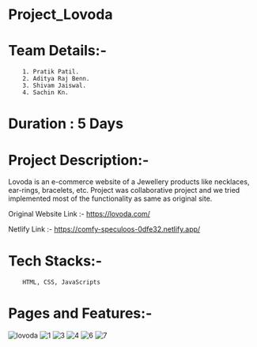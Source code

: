 # Project_Lovoda
# Team Details:-
        1. Pratik Patil.
        2. Aditya Raj Benn.
        3. Shivam Jaiswal.
        4. Sachin Kn.
   
# Duration : 5 Days
# Project Description:-
  Lovoda is an e-commerce website of a Jewellery products like necklaces, ear-rings, bracelets, etc.
  Project was collaborative project and we tried implemented most of the functionality as same as original site.
  
  Original Website Link :- https://lovoda.com/
  
  Netlify Link :- https://comfy-speculoos-0dfe32.netlify.app/
  
# Tech Stacks:- 
        HTML, CSS, JavaScripts 

        
# Pages and Features:- 
![lovoda](https://user-images.githubusercontent.com/113718053/214269925-534052b5-d231-424d-9a48-131af6b35d5a.gif)
![1](https://user-images.githubusercontent.com/113718053/214272882-954c2308-c24f-43da-ae8a-a500bc7d9e0c.png)
![3](https://user-images.githubusercontent.com/113718053/214272916-296de8ed-abbc-4f4c-af85-0df725386eb7.png)
![4](https://user-images.githubusercontent.com/113718053/214272938-fc936b04-f434-4ba1-8eac-a444c2bb3f31.png)
![6](https://user-images.githubusercontent.com/113718053/214272950-c1296a79-4308-4c56-a88a-bd79d6bcef4e.png)
![7](https://user-images.githubusercontent.com/113718053/214272959-15bc594c-187e-4659-ade3-af25bb809528.png)
      
